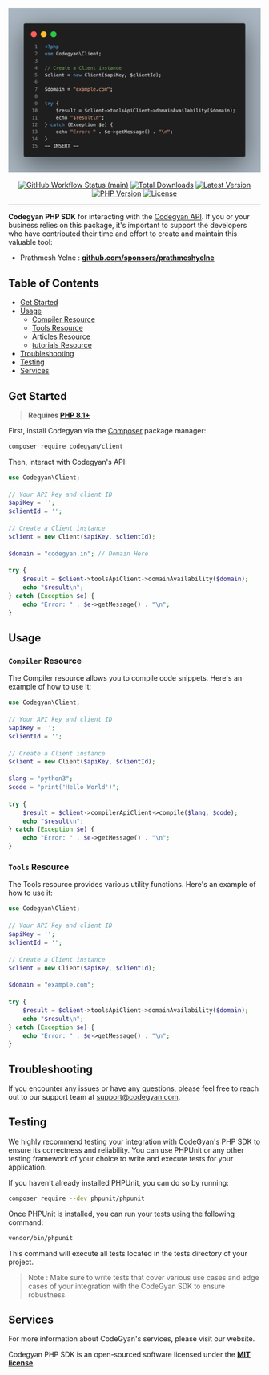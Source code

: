 <p align="center">
    <img src="https://github.com/Codegyan-LLC/client/blob/main/art/code.png" width="600" alt="Codegyan PHP">
    <p align="center">
        <a href="https://github.com/Codegyan-LLC/client/actions"><img alt="GitHub Workflow Status (main)" src="https://img.shields.io/github/actions/workflow/status/Codegyan-LLC/client/tests.yml?branch=main&label=tests&style=round-square"></a>
        <a href="https://packagist.org/packages/codegyan/client"><img alt="Total Downloads" src="https://img.shields.io/packagist/dt/codegyan/client"></a>
        <a href="https://packagist.org/packages/codegyan/client"><img alt="Latest Version" src="https://img.shields.io/packagist/v/codegyan/client"></a>
        <a href="https://www.php.net/"><img alt="PHP Version" src="https://img.shields.io/badge/php-%5E8.1.0-yellow"></a>
        <a href="https://packagist.org/packages/codegyan/client"><img alt="License" src="https://img.shields.io/packagist/l/codegyan/client"></a>
    </p>
</p>

------
**Codegyan PHP SDK** for interacting with the [Codegyan API](https://developer.codegyan.in/docs/). If you or your business relies on this package, it's important to support the developers who have contributed their time and effort to create and maintain this valuable tool:

- Prathmesh Yelne : **[github.com/sponsors/prathmeshyelne](https://github.com/sponsors/prathmeshyelne)**

## Table of Contents
- [Get Started](#get-started)
- [Usage](#usage)
  - [Compiler Resource](#compiler-resource)
  - [Tools Resource](#tools-resource)
  - [Articles Resource](#articles-resource)
  - [tutorials Resource](#tutorilas-resource)
- [Troubleshooting](#troubleshooting)
- [Testing](#testing)
- [Services](#services)

## Get Started

> **Requires [PHP 8.1+](https://php.net/releases/)**

First, install Codegyan via the [Composer](https://getcomposer.org/) package manager:

```bash
composer require codegyan/client
```

Then, interact with Codegyan's API:

```php
use Codegyan\Client;

// Your API key and client ID
$apiKey = '';
$clientId = '';

// Create a Client instance
$client = new Client($apiKey, $clientId);

$domain = "codegyan.in"; // Domain Here 

try {
    $result = $client->toolsApiClient->domainAvailability($domain);
    echo "$result\n";
} catch (Exception $e) {
    echo "Error: " . $e->getMessage() . "\n";
}
```

## Usage
### `Compiler` Resource

The Compiler resource allows you to compile code snippets. Here's an example of how to use it:



```php
use Codegyan\Client;

// Your API key and client ID
$apiKey = '';
$clientId = '';

// Create a Client instance
$client = new Client($apiKey, $clientId);

$lang = "python3";
$code = "print('Hello World')";

try {
    $result = $client->compilerApiClient->compile($lang, $code);
    echo "$result\n";
} catch (Exception $e) {
    echo "Error: " . $e->getMessage() . "\n";
}
```

### `Tools` Resource

The Tools resource provides various utility functions. Here's an example of how to use it:


```php
use Codegyan\Client;

// Your API key and client ID
$apiKey = '';
$clientId = '';

// Create a Client instance
$client = new Client($apiKey, $clientId);

$domain = "example.com";

try {
    $result = $client->toolsApiClient->domainAvailability($domain);
    echo "$result\n";
} catch (Exception $e) {
    echo "Error: " . $e->getMessage() . "\n";
}
```

## Troubleshooting
If you encounter any issues or have any questions, please feel free to reach out to our support team at support@codegyan.com.

## Testing

We highly recommend testing your integration with CodeGyan's PHP SDK to ensure its correctness and reliability. You can use PHPUnit or any other testing framework of your choice to write and execute tests for your application.

If you haven't already installed PHPUnit, you can do so by running:

```bash
composer require --dev phpunit/phpunit
```

Once PHPUnit is installed, you can run your tests using the following command:

```bash
vendor/bin/phpunit
```

This command will execute all tests located in the tests directory of your project.

> Note : Make sure to write tests that cover various use cases and edge cases of your integration with the CodeGyan SDK to ensure robustness.

## Services
For more information about CodeGyan's services, please visit our website.



Codegyan PHP SDK is an open-sourced software licensed under the **[MIT license](https://opensource.org/licenses/MIT)**.